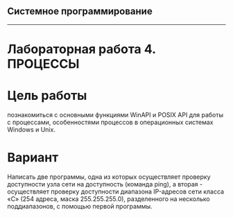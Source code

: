 ## Системное программирование
-------------
# Лабораторная работа 4. ПРОЦЕССЫ

# Цель работы
познакомиться с основными функциями WinAPI и POSIX API для работы с процессами, особенностями процессов в операционных системах Windows и Unix.

# Вариант

Написать две программы, одна из которых осуществляет проверку доступности узла сети на доступность (команда ping), а вторая - осуществляет проверку доступности диапазона IP-адресов сети класса «С» (254 адреса, маска 255.255.255.0), разделенного на несколько поддиапазонов, с помощью первой программы.
